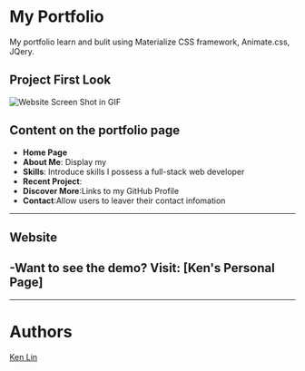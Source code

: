 # My Portfolio
My portfolio learn and bulit using Materialize CSS framework, Animate.css, JQery.


## Project First Look
![Website Screen Shot in GIF](project-screenshot.gif)


## Content on the portfolio page
- **Home Page**
- **About Me**: Display my 
- **Skills**: Introduce skills I possess a full-stack web developer
- **Recent Project**:
- **Discover More**:Links to my GitHub Profile
- **Contact**:Allow users to leaver their contact infomation

___

## Website
-Want to see the demo? Visit: [Ken's Personal Page]
-

___

# Authors
[Ken Lin](https://github.com/LYS786)
